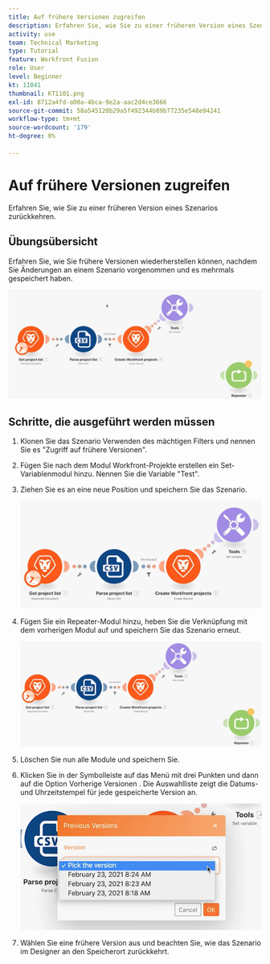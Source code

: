 ```yaml
---
title: Auf frühere Versionen zugreifen
description: Erfahren Sie, wie Sie zu einer früheren Version eines Szenarios zurückkehren. (Sollte zwischen 60 und 160 Zeichen lang sein, jedoch 56 Zeichen lang sein)
activity: use
team: Technical Marketing
type: Tutorial
feature: Workfront Fusion
role: User
level: Beginner
kt: 11041
thumbnail: KT1101.png
exl-id: 8712a4fd-a00a-4bca-9e2a-aac2d4ce3666
source-git-commit: 58a545120b29a5f492344b89b77235e548e94241
workflow-type: tm+mt
source-wordcount: '179'
ht-degree: 0%

---
```


# Auf frühere Versionen zugreifen

Erfahren Sie, wie Sie zu einer früheren Version eines Szenarios zurückkehren.

## Übungsübersicht

Erfahren Sie, wie Sie frühere Versionen wiederherstellen können, nachdem Sie Änderungen an einem Szenario vorgenommen und es mehrmals gespeichert haben.

![Auf frühere Versionen zugreifen Bild 1](../12-exercises/assets/accessing-previous-versions-walkthrough-1.png)

## Schritte, die ausgeführt werden müssen

1. Klonen Sie das Szenario Verwenden des mächtigen Filters und nennen Sie es &quot;Zugriff auf frühere Versionen&quot;.
1. Fügen Sie nach dem Modul Workfront-Projekte erstellen ein Set-Variablenmodul hinzu. Nennen Sie die Variable &quot;Test&quot;.
1. Ziehen Sie es an eine neue Position und speichern Sie das Szenario.

   ![Auf frühere Versionen zugreifen Bild 2](../12-exercises/assets/accessing-previous-versions-walkthrough-2.png)

1. Fügen Sie ein Repeater-Modul hinzu, heben Sie die Verknüpfung mit dem vorherigen Modul auf und speichern Sie das Szenario erneut.

   ![Auf frühere Versionen zugreifen Bild 3](../12-exercises/assets/accessing-previous-versions-walkthrough-3.png)

1. Löschen Sie nun alle Module und speichern Sie.
1. Klicken Sie in der Symbolleiste auf das Menü mit drei Punkten und dann auf die Option Vorherige Versionen . Die Auswahlliste zeigt die Datums- und Uhrzeitstempel für jede gespeicherte Version an.

   ![Zugriff auf frühere Versionen Bild 4](../12-exercises/assets/accessing-previous-versions-walkthrough-4.png)

1. Wählen Sie eine frühere Version aus und beachten Sie, wie das Szenario im Designer an den Speicherort zurückkehrt.
